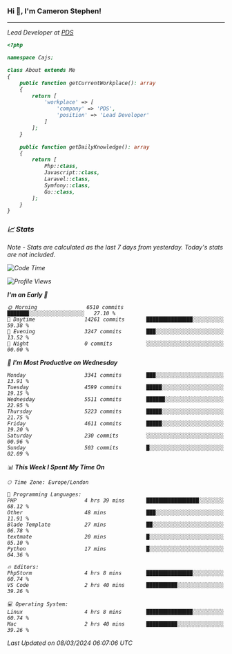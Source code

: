 ### Hi 👋, I'm Cameron Stephen!
<hr>
<p><em>Lead Developer at <a href="https://prindatasolutions.co.uk">PDS</a></p>


```php
<?php

namespace Cajs;

class About extends Me
{
    public function getCurrentWorkplace(): array
    {
        return [
            'workplace' => [
                'company' => 'PDS',
                'position' => 'Lead Developer'
            ]
        ];
    }

    public function getDailyKnowledge(): array
    {
        return [
            Php::class,
            Javascript::class,
            Laravel::class,
            Symfony::class,
            Go::class,
        ];
    }
}
```

### 📈 Stats
<p><em>Note - Stats are calculated as the last 7 days from yesterday. Today's stats are not included.</em></p>


<!--START_SECTION:waka-->
![Code Time](http://img.shields.io/badge/Code%20Time-3%2C719%20hrs%2011%20mins-blue)

![Profile Views](http://img.shields.io/badge/Profile%20Views-0-blue)

**I'm an Early 🐤** 

```text
🌞 Morning                6510 commits        ███████░░░░░░░░░░░░░░░░░░   27.10 % 
🌆 Daytime                14261 commits       ███████████████░░░░░░░░░░   59.38 % 
🌃 Evening                3247 commits        ███░░░░░░░░░░░░░░░░░░░░░░   13.52 % 
🌙 Night                  0 commits           ░░░░░░░░░░░░░░░░░░░░░░░░░   00.00 % 
```
📅 **I'm Most Productive on Wednesday** 

```text
Monday                   3341 commits        ███░░░░░░░░░░░░░░░░░░░░░░   13.91 % 
Tuesday                  4599 commits        █████░░░░░░░░░░░░░░░░░░░░   19.15 % 
Wednesday                5511 commits        ██████░░░░░░░░░░░░░░░░░░░   22.95 % 
Thursday                 5223 commits        █████░░░░░░░░░░░░░░░░░░░░   21.75 % 
Friday                   4611 commits        █████░░░░░░░░░░░░░░░░░░░░   19.20 % 
Saturday                 230 commits         ░░░░░░░░░░░░░░░░░░░░░░░░░   00.96 % 
Sunday                   503 commits         █░░░░░░░░░░░░░░░░░░░░░░░░   02.09 % 
```


📊 **This Week I Spent My Time On** 

```text
🕑︎ Time Zone: Europe/London

💬 Programming Languages: 
PHP                      4 hrs 39 mins       █████████████████░░░░░░░░   68.12 % 
Other                    48 mins             ███░░░░░░░░░░░░░░░░░░░░░░   11.91 % 
Blade Template           27 mins             ██░░░░░░░░░░░░░░░░░░░░░░░   06.78 % 
textmate                 20 mins             █░░░░░░░░░░░░░░░░░░░░░░░░   05.10 % 
Python                   17 mins             █░░░░░░░░░░░░░░░░░░░░░░░░   04.36 % 

🔥 Editors: 
PhpStorm                 4 hrs 8 mins        ███████████████░░░░░░░░░░   60.74 % 
VS Code                  2 hrs 40 mins       ██████████░░░░░░░░░░░░░░░   39.26 % 

💻 Operating System: 
Linux                    4 hrs 8 mins        ███████████████░░░░░░░░░░   60.74 % 
Mac                      2 hrs 40 mins       ██████████░░░░░░░░░░░░░░░   39.26 % 
```


 Last Updated on 08/03/2024 06:07:06 UTC
<!--END_SECTION:waka-->
